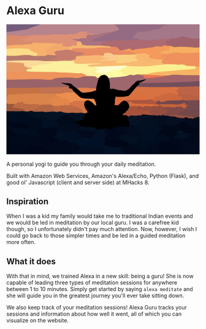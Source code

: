 # Alexa Guru

![Background](/webapp/static/background.jpg)

A personal yogi to guide you through your daily meditation. 

Built with Amazon Web Services, Amazon's Alexa/Echo, Python (Flask), and good ol' Javascript (client and server side) at MHacks 8. 

## Inspiration

When I was a kid my family would take me to traditional Indian events and we would be led in meditation by our local guru. I was a carefree kid though, so I unfortunately didn't pay much attention. Now, however, I wish I could go back to those simpler times and be led in a guided meditation more often.

## What it does

With that in mind, we trained Alexa in a new skill: being a guru! She is now capable of leading three types of meditation sessions for anywhere between 1 to 10 minutes. Simply get started by saying `alexa meditate` and she will guide you in the greatest journey you'll ever take sitting down. 

We also keep track of your meditation sessions! Alexa Guru tracks your sessions and information about how well it went, all of which you can visualize on the website. 
